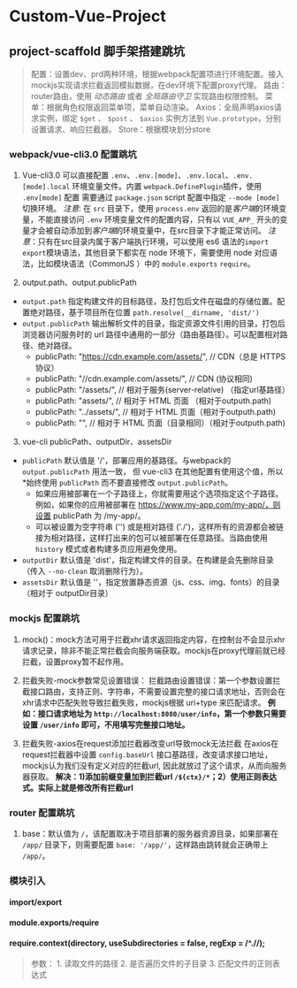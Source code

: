 # Custom-Vue-Project

## project-scaffold 脚手架搭建跳坑
> 配置：设置dev、prd两种环境，根据webpack配置项进行环境配置。接入mockjs实现请求拦截返回模拟数据，在dev环境下配置proxy代理。
> 路由：router路由，使用 *动态路由* 或者 *全局路由守卫* 实现路由权限控制。
> 菜单：根据角色权限返回菜单项，菜单自动渲染。
> Axios：全局声明axios请求实例，绑定 `$get` 、 `$post` 、 `$axios` 实例方法到 `Vue.prototype`，分别设置请求、响应拦截器。
> Store：根据模块划分store

### webpack/vue-cli3.0 配置跳坑
1. Vue-cli3.0 可以直接配置 `.env`、`.env.[mode]`、`.env.local`、`.env.[mode].local` 环境变量文件。内置 `webpack.DefinePlugin`插件，使用 `.env[mode]` 配置 需要通过 `package.json` script 配置中指定 `--mode [mode]` 切换环境。
*注意*: 在 `src` 目录下，使用 `process.env` 返回的是*客户端*的环境变量，不能直接访问 `.env` 环境变量文件的配置内容，只有以 `VUE_APP_` 开头的变量才会被自动添加到*客户端*的环境变量中，在src目录下才能正常访问。
*注意*：只有在src目录内属于客户端执行环境，可以使用 es6 语法的`import` `export`模块语法，其他目录下都实在 node 环境下，需要使用 node 对应语法，比如模块语法（CommonJS ）中的 `module.exports` `require`。

2. output.path、output.publicPath
  - `output.path` 指定构建文件的目标路径，及打包后文件在磁盘的存储位置。配置绝对路径，基于项目所在位置 `path.resolve(__dirname, 'dist/')`
  - `output.publicPath` 输出解析文件的目录，指定资源文件引用的目录，打包后浏览器访问服务时的 url 路径中通用的一部分（路由基路径）。可以配置相对路径、绝对路径。
    - publicPath: "https://cdn.example.com/assets/", // CDN（总是 HTTPS 协议）
    - publicPath: "//cdn.example.com/assets/", // CDN (协议相同)
    - publicPath: "/assets/", // 相对于服务(server-relative) （指定url基路径）
    - publicPath: "assets/", // 相对于 HTML 页面 （相对于outputh.path)
    - publicPath: "../assets/", // 相对于 HTML 页面（相对于outputh.path)
    - publicPath: "", // 相对于 HTML 页面（目录相同）（相对于outputh.path)

3. vue-cli publicPath、outputDir、assetsDir
  - `publicPath` 默认值是 '/'，部署应用的基路径。与webpack的 `output.publicPath` 用法一致， 但 vue-cli3 在其他配置有使用这个值，所以 *始终使用 `publicPath` 而不要直接修改 `output.publicPath`。
    - 如果应用被部署在一个子路径上，你就需要用这个选项指定这个子路径。例如，如果你的应用被部署在 https://www.my-app.com/my-app/，则设置 publicPath 为 /my-app/。
    - 可以被设置为空字符串 ('') 或是相对路径 ('./')，这样所有的资源都会被链接为相对路径，这样打出来的包可以被部署在任意路径。当路由使用 `history` 模式或者构建多页应用避免使用。
  - `outputDir` 默认值是 'dist'，指定构建文件的目录。在构建是会先删除目录（传入 `--no-clean` 取消删除行为）。
  - `assetsDir` 默认值是 ''，指定放置静态资源（js、css、img、fonts）的目录（相对于 outputDir目录）
### mockjs 配置跳坑
1. mock()：mock方法可用于拦截xhr请求返回指定内容，在控制台不会显示xhr请求记录，除非不能正常拦截会向服务端获取。mockjs在proxy代理前就已经拦截，设置proxy暂不起作用。

2. 拦截失败-mock参数常见设置错误：
  拦截路由设置错误：第一个参数设置拦截接口路由，支持正则、字符串，不需要设置完整的接口请求地址，否则会在xhr请求中匹配失败导致拦截失败，mockjs根据 uri+type 来匹配请求。
  **例如：接口请求地址为 `http://localhost:8080/user/info`，第一个参数只需要设置 `/user/info` 即可，不用填写完整接口地址。**

3. 拦截失败-axios在request添加拦截器改变url导致mock无法拦截
   在axios在request拦截器中设置 `config.baseUrl` 接口基路径，改变请求接口地址，mockjs认为我们没有定义对应的拦截url, 因此就放过了这个请求，从而向服务器获取。
   **解决：1)添加前缀变量加到拦截url `/${ctx}/*`；2）使用正则表达式。实际上就是修改所有拦截url** 
### router 配置跳坑
1. base：默认值为 `/`，该配置取决于项目部署的服务器资源目录，如果部署在 `/app/` 目录下，则需要配置 `base: '/app/'`，这样路由跳转就会正确带上 `/app/`。

### 模块引入
#### import/export
#### module.exports/require

#### require.context(directory, useSubdirectories = false, regExp = /^.//);
> 参数： 1. 读取文件的路径 2. 是否遍历文件的子目录 3. 匹配文件的正则表达式
